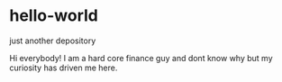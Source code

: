 # hello-world
just another depository

Hi everybody! I am a hard core finance guy and dont know why but my curiosity has driven me here. 
